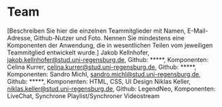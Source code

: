 # Team

[Beschreiben Sie hier die einzelnen Teammitglieder mit Namen, E-Mail-Adresse, Github-Nutzer und Foto. Nennen Sie mindestens eine Komponenten der Anwendung, die in wesentlichen Teilen vom jeweiligen Teammitglied entwickelt wurde.]
Jakob Kellnhofer, jakob.kellnhofer@stud.uni-regensburg.de, Github: *****, Komponenten:
Celina Kurrer, celina.kurrer@stud.uni-regensburg.de, Github: *****, Komponenten:
Sandro Michl, sandro.michl@stud.uni-regensburg.de, Github: *****, Komponenten: HTML, CSS, UI Design
Niklas Keller, niklas.keller@stud.uni-regensburg.de, Github: LegendNeo, Komponenten: LiveChat, Synchrone Playlist/Synchroner Videostream

